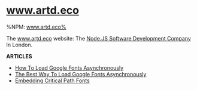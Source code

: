 # www.artd.eco

%NPM: www.artd.eco%

The www.artd.eco website: The [Node.JS Software Development Company](https://www.artd.eco) In London.

<screenshot url="http://localhost:3000" to="screenshots/index.png" link="https://www.artd.eco" window />

**ARTICLES**

- [How To Load Google Fonts Asynchronously](https://www.artd.eco/articles/how-to-load-google-fonts-asynchronously.html)
- [The Best Way To Load Google Fonts Asynchronously](https://www.artd.eco/articles/the-best-way-to-load-google-fonts-asynchronously.html)
- [Embedding Critical Path Fonts](https://www.artd.eco/articles/embedding-critical-path-fonts.html)